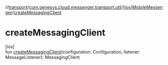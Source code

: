 //[transport](../../../index.md)/[com.genesys.cloud.messenger.transport.util](../index.md)/[[ios]MobileMessenger](index.md)/[createMessagingClient](create-messaging-client.md)

# createMessagingClient

[ios]\
fun [createMessagingClient](create-messaging-client.md)(configuration: Configuration, listener: MessageListener): MessagingClient
